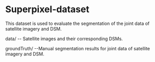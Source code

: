 # Superpixel-dataset
This dataset is used to evaluate the segmentation of the joint data of satellite imagery and DSM.

data/ -- Satellite images and their corresponding DSMs. 

groundTruth/ --Manual segmentation results for joint data of satellite imagery and DSM.
